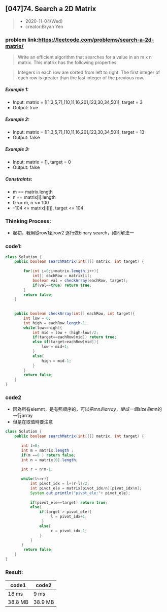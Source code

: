 ## [047]74. Search a 2D Matrix

> - 2020-11-04(Wed)
> - creator:Bryan Yen

### problem link:https://leetcode.com/problems/search-a-2d-matrix/

> Write an efficient algorithm that searches for a value in an m x n matrix. This matrix has the following properties:

> Integers in each row are sorted from left to right.
The first integer of each row is greater than the last integer of the previous row.
 

##### Example 1:


- Input: matrix = [[1,3,5,7],[10,11,16,20],[23,30,34,50]], target = 3
- Output: true
##### Example 2:


- Input: matrix = [[1,3,5,7],[10,11,16,20],[23,30,34,50]], target = 13
- Output: false
##### Example 3:

- Input: matrix = [], target = 0
- Output: false
 

##### Constraints:

- m == matrix.length
- n == matrix[i].length
- 0 <= m, n <= 100
- -104 <= matrix[i][j], target <= 104

### Thinking Process:

- 起初，我用從row1到row2 逐行做binary search，如同解法一

### code1:
```java
class Solution {
    public boolean searchMatrix(int[][] matrix, int target) {
     
        for(int i=0;i<matrix.length;i++){
            int[] eachRow = matrix[i];
            boolean val = checkArray(eachRow, target);
            if(val==true) return true; 
        }
        return false;
    }
    
    
    public boolean checkArray(int[] eachRow, int target){
        int low = 0;
        int high = eachRow.length-1;
        while(low<=high){
            int mid = low + (high-low)/2;
            if(target==eachRow[mid]) return true;
            else if(target>eachRow[mid]){
                low = mid+1;
            }
            else{
                high = mid-1;
            }
        }
        return false;
    }
}
```

### code2
- 因為所有elemnt，是有照順序的，可以把m*n的array，變成一個size為m*n的一行array
- 但是在取值時要注意


```java
class Solution {
    public boolean searchMatrix(int[][] matrix, int target) {
     
       int l=0;
       int m = matrix.length ;
       if(m ==0 ) return false;
       int n = matrix[0].length;
   
       int r = n*m-1;
        
       while(l<=r){
           int pivot_idx = l+(r-l)/2;
           int pivot_ele = matrix[pivot_idx/n][pivot_idx%n];
           System.out.println("pivot_ele:"+ pivot_ele);
           
           if(pivot_ele==target) return true;
           else{
               if(target > pivot_ele){
                    l = pivot_idx+1;
                }
               else{
                    r = pivot_idx-1;
               }
           }
       }
        return false;
    }
}
```


### Result:

code1 | code2
---|---
18 ms | 9 ms
38.8 MB| 38.9 MB


